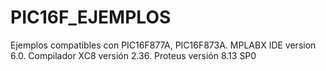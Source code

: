 # PIC16F_EJEMPLOS
Ejemplos  compatibles con PIC16F877A, PIC16F873A.
MPLABX  IDE version 6.0.
Compilador XC8 versión 2.36.
Proteus versión 8.13 SP0
